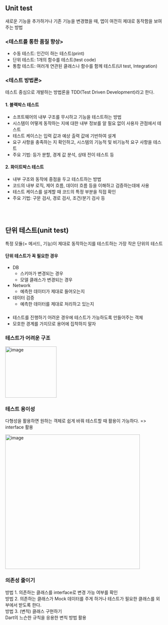 ## Unit test
새로운 기능을 추가하거나 기존 기능을 변경했을 때, 앱이 여전히 제대로 동작함을 보여주는 방법

### <테스트를 통한 품질 향상>
* 수동 테스트: 인간이 하는 테스트(print)
* 단위 테스트: 1개의 함수를 테스트(test code)
* 통합 테스트: 여러개 연관된 클래스나 함수를 함께 테스트(UI test, Integration)

### <테스트 방법론>
테스트 중심으로 개발하는 방법론을 TDD(Test Driven Development)라고 한다.

#### 1. 블랙박스 테스트
* 소프트웨어의 내부 구조를 무시하고 기능을 테스트하는 방법
* 시스템이 어떻게 동작하는 지에 대한 내부 정보를 알 필요 없이 사용자 관점에서 테스트
* 테스트 케이스는 입력 값과 예상 출력 값에 기반하여 설계
* 요구 사항을 충족하는 지 확인하고, 시스템의 기능적 및 비기능적 요구 사항을 테스트
* 주요 기법: 등가 분할, 경계 값 분석, 상태 전이 테스트 등

#### 2. 화이트박스 테스트
* 내부 구조와 동작에 중점을 두고 테스트하는 방법
* 코드의 내부 로직, 제어 흐름, 데이터 흐름 등을 이해하고 검증하는데에 사용
* 테스트 케이스를 설계할 때 코드의 특정 부분을 직접 확인
* 주요 기법: 구문 검사, 경로 검사, 조건/분기 검사 등

<br></br>

## 단위 테스트(unit test)
특정 모듈(= 메서드, 기능)이 제대로 동작하는지를 테스트하는 가장 작은 단위의 테스트

#### 단위 테스트가 꼭 필요한 경우
* DB
  * 스키마가 변경되는 경우
  * 모델 클래스가 변경되는 경우
* Network
  * 예측한 데이터가 제대로 들어오는지
* 데이터 검증
  * 예측한 데이터를 제대로 처리하고 있는지

### <Test Double>
* 테스트를 진행하기 어려운 경우에 테스트가 가능하도록 만들어주는 객체
* 모호한 경계를 가지므로 용어에 집착하지 말자

### 테스트가 어려운 구조
<img width="163" alt="image" src="https://github.com/NalaJang/TIL/assets/73895803/405b4e58-5491-46af-94a3-9d8fbe51f7ff">

### 테스트 용이성
다형성을 활용하면 원하는 객체로 쉽게 바꿔 테스트할 때 활용이 가능하다.
=> interface 활용

<img width="428" alt="image" src="https://github.com/NalaJang/TIL/assets/73895803/b212551b-ae6d-48ed-8282-b08d63a09f1f">


### 의존성 줄이기
방법 1. 의존하는 클래스를 interface로 변경 가능 여부를 확인  
방법 2. 의존하는 클래스가 Mock 데이터를 주게 하거나 테스트가 필요한 클래스를 외부에서 받도록 한다.  
방법 3. (변칙) 클래스 구현하기  
Dart의 느슨한 규칙을 응용한 변칙 방법 활용
